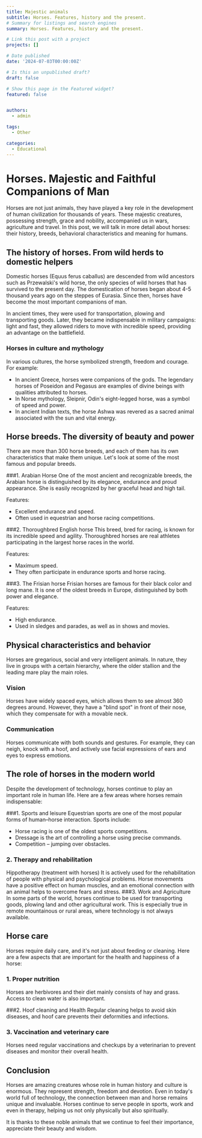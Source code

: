 ```yaml
---
title: Majestic animals
subtitle: Horses. Features, history and the present.
# Summary for listings and search engines
summary: Horses. Features, history and the present.

# Link this post with a project
projects: []

# Date published
date: '2024-07-03T00:00:00Z'

# Is this an unpublished draft?
draft: false

# Show this page in the Featured widget?
featured: false


authors:
  - admin

tags:
  - Other

categories:
  - Educational
---
```


# Horses. Majestic and Faithful Companions of Man

Horses are not just animals, they have played a key role in the development of human civilization for thousands of years. These majestic creatures, possessing strength, grace and nobility, accompanied us in wars, agriculture and travel. In this post, we will talk in more detail about horses: their history, breeds, behavioral characteristics and meaning for humans.

## The history of horses. From wild herds to domestic helpers

Domestic horses (Equus ferus caballus) are descended from wild ancestors such as Przewalski's wild horse, the only species of wild horses that has survived to the present day. The domestication of horses began about 4-5 thousand years ago on the steppes of Eurasia. Since then, horses have become the most important companions of man.

In ancient times, they were used for transportation, plowing and transporting goods. Later, they became indispensable in military campaigns: light and fast, they allowed riders to move with incredible speed, providing an advantage on the battlefield.

### Horses in culture and mythology

In various cultures, the horse symbolized strength, freedom and courage. For example:

- In ancient Greece, horses were companions of the gods. The legendary horses of Poseidon and Pegasus are examples of divine beings with qualities attributed to horses.
- In Norse mythology, Sleipnir, Odin's eight-legged horse, was a symbol of speed and power.
- In ancient Indian texts, the horse Ashwa was revered as a sacred animal associated with the sun and vital energy.

## Horse breeds. The diversity of beauty and power

There are more than 300 horse breeds, and each of them has its own characteristics that make them unique. Let's look at some of the most famous and popular breeds.

###1. Arabian Horse
One of the most ancient and recognizable breeds, the Arabian horse is distinguished by its elegance, endurance and proud appearance. She is easily recognized by her graceful head and high tail.

Features:
- Excellent endurance and speed.
- Often used in equestrian and horse racing competitions.

###2. Thoroughbred English horse
This breed, bred for racing, is known for its incredible speed and agility. Thoroughbred horses are real athletes participating in the largest horse races in the world.

Features:
- Maximum speed.
- They often participate in endurance sports and horse racing.

###3. The Frisian horse
Frisian horses are famous for their black color and long mane. It is one of the oldest breeds in Europe, distinguished by both power and elegance.

Features:
- High endurance.
- Used in sledges and parades, as well as in shows and movies.

## Physical characteristics and behavior

Horses are gregarious, social and very intelligent animals. In nature, they live in groups with a certain hierarchy, where the older stallion and the leading mare play the main roles.

### Vision
Horses have widely spaced eyes, which allows them to see almost 360 degrees around. However, they have a "blind spot" in front of their nose, which they compensate for with a movable neck.

### Communication
Horses communicate with both sounds and gestures. For example, they can neigh, knock with a hoof, and actively use facial expressions of ears and eyes to express emotions.

## The role of horses in the modern world

Despite the development of technology, horses continue to play an important role in human life. Here are a few areas where horses remain indispensable:

###1. Sports and leisure
Equestrian sports are one of the most popular forms of human–horse interaction. Sports include:
- Horse racing is one of the oldest sports competitions.
- Dressage is the art of controlling a horse using precise commands.
- Competition – jumping over obstacles.

### 2. Therapy and rehabilitation
Hippotherapy (treatment with horses) It is actively used for the rehabilitation of people with physical and psychological problems. Horse movements have a positive effect on human muscles, and an emotional connection with an animal helps to overcome fears and stress.
###3. Work and Agriculture
In some parts of the world, horses continue to be used for transporting goods, plowing land and other agricultural work. This is especially true in remote mountainous or rural areas, where technology is not always available.

## Horse care

Horses require daily care, and it's not just about feeding or cleaning. Here are a few aspects that are important for the health and happiness of a horse:

### 1. Proper nutrition
Horses are herbivores and their diet mainly consists of hay and grass. Access to clean water is also important.

###2. Hoof cleaning and Health
Regular cleaning helps to avoid skin diseases, and hoof care prevents their deformities and infections.

### 3. Vaccination and veterinary care
Horses need regular vaccinations and checkups by a veterinarian to prevent diseases and monitor their overall health.

## Conclusion

Horses are amazing creatures whose role in human history and culture is enormous. They represent strength, freedom and devotion. Even in today's world full of technology, the connection between man and horse remains unique and invaluable. Horses continue to serve people in sports, work and even in therapy, helping us not only physically but also spiritually.

It is thanks to these noble animals that we continue to feel their importance, appreciate their beauty and wisdom.
